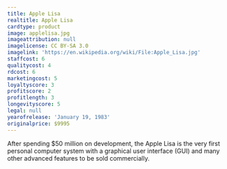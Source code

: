 ```yaml
---
title: Apple Lisa
realtitle: Apple Lisa
cardtype: product
image: applelisa.jpg
imageattribution: null
imagelicense: CC BY-SA 3.0
imagelink: 'https://en.wikipedia.org/wiki/File:Apple_Lisa.jpg'
staffcost: 6
qualitycost: 4
rdcost: 6
marketingcost: 5
loyaltyscore: 3
profitscore: 2
profitlength: 3
longevityscore: 5
legal: null
yearofrelease: 'January 19, 1983'
originalprice: $9995
---
```


After spending $50 million on development, the Apple Lisa is the very first personal computer system with a graphical user interface (GUI) and many other advanced features to be sold commercially.
